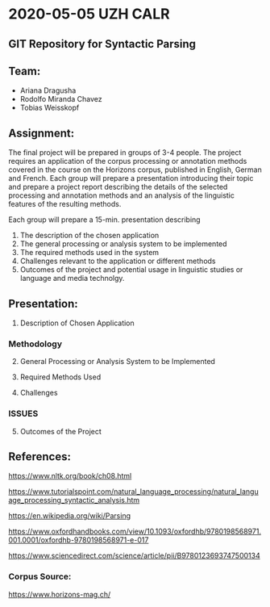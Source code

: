 # 2020-05-05 UZH CALR

## GIT Repository for Syntactic Parsing

## Team:

- Ariana Dragusha
- Rodolfo Miranda Chavez
- Tobias Weisskopf

## Assignment:

The final project will be prepared in groups of 3-4 people. The project requires an application
of the corpus processing or annotation methods covered in the course on the Horizons
corpus, published in English, German and French. Each group will prepare a presentation
introducing their topic and prepare a project report describing the details of the selected
processing and annotation methods and an analysis of the linguistic features of the resulting
methods.


Each group will prepare a 15-min. presentation describing
1. The description of the chosen application
2. The general processing or analysis system to be implemented
3. The required methods used in the system
4. Challenges relevant to the application or different methods
5. Outcomes of the project and potential usage in linguistic studies or language and
media technolgy.


## Presentation:

01. Description of Chosen Application

### Methodology


02. General Processing or Analysis System to be Implemented

03. Required Methods Used

04. Challenges

### ISSUES

05. Outcomes of the Project


## References:

https://www.nltk.org/book/ch08.html

https://www.tutorialspoint.com/natural_language_processing/natural_language_processing_syntactic_analysis.htm

https://en.wikipedia.org/wiki/Parsing

https://www.oxfordhandbooks.com/view/10.1093/oxfordhb/9780198568971.001.0001/oxfordhb-9780198568971-e-017

https://www.sciencedirect.com/science/article/pii/B9780123693747500134



### Corpus Source: 

https://www.horizons-mag.ch/


